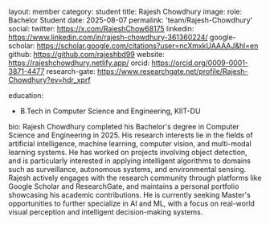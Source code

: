 layout: member
category: student
title: Rajesh Chowdhury
image: 
role: Bachelor Student
date: 2025-08-07
permalink: 'team/Rajesh-Chowdhury'
social: 
	twitter: https://x.com/RajeshChow68175
	linkedin: https://www.linkedin.com/in/rajesh-chowdhury-361360224/
	google-scholar: https://scholar.google.com/citations?user=ncXmxkUAAAAJ&hl=en
	github: https://github.com/rajeshbd99
	website: https://rajeshchowdhury.netlify.app/
	orcid: https://orcid.org/0009-0001-3871-4477
	research-gate: https://www.researchgate.net/profile/Rajesh-Chowdhury?ev=hdr_xprf

education: 
- B.Tech in Computer Science and Engineering, KIIT-DU

bio: 
Rajesh Chowdhury completed his Bachelor's degree in Computer Science and Engineering in 2025. His research interests lie in 
the fields of artificial intelligence, machine learning, computer vision, and multi-modal learning systems. He has worked on 
projects involving object detection, and is particularly interested in applying intelligent algorithms to domains such as 
surveillance, autonomous systems, and environmental sensing. Rajesh actively engages with the research community through 
platforms like Google Scholar and ResearchGate, and maintains a personal portfolio showcasing his academic contributions. 
He is currently seeking Master's opportunities to further specialize in AI and ML, with a focus on real-world visual 
perception and intelligent decision-making systems.
